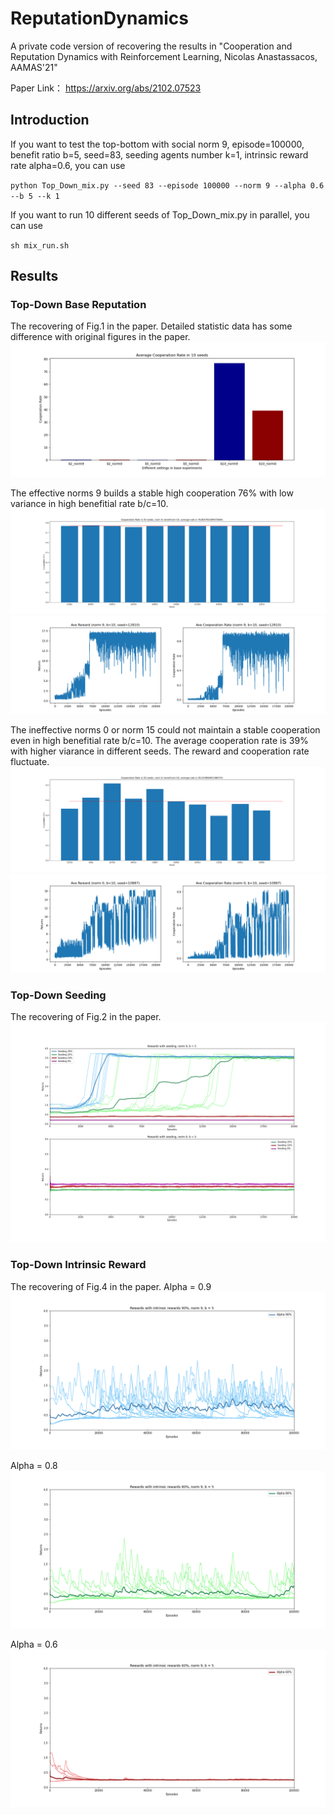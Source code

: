 # ReputationDynamics
A private code version of recovering the results in "Cooperation and Reputation Dynamics with Reinforcement Learning, Nicolas Anastassacos, AAMAS'21" 

Paper Link： https://arxiv.org/abs/2102.07523

## Introduction


If you want to test the top-bottom with social norm 9, episode=100000, benefit ratio b=5, seed=83, seeding agents number k=1, intrinsic reward rate alpha=0.6, you can use 

`python Top_Down_mix.py --seed 83 --episode 100000 --norm 9 --alpha 0.6 --b 5 --k 1`

If you want to run 10 different seeds of Top_Down_mix.py in parallel, you can use

`sh mix_run.sh`



## Results
### Top-Down Base Reputation
The recovering of Fig.1 in the paper. Detailed statistic data has some difference with original figures in the paper.
 <br/><img src='/results/base/Average_cooperation_rate_in_b_2_5_10.png'>


The effective norms 9 builds a stable high cooperation 76% with low variance in high benefitial rate b/c=10. 
 <br/><img src='/results/base/norm9_b10/norm9_b10_Rate_20seeds_epi20000.png'>
 <br/><img src='/results/base/norm9_b10/norm9_b10_seed12810_Results_epi20000.png'>



The ineffective norms 0 or norm 15 could not maintain a stable cooperation even in high benefitial rate b/c=10. The average cooperation rate is 39% with higher viarance in different seeds. The reward and cooperation rate fluctuate.
 <br/><img src='/results/base/norm0_b10/norm0_b10_Rate_20seeds_epi20000.png'>
 <br/><img src='/results/base/norm0_b10/norm0_b10_seed10887_Results_epi20000.png'>



### Top-Down Seeding
The recovering of Fig.2 in the paper. 
 <br/><img src='/results/seeding/seeding_agents_to_promote_cooperation.png'>
 

### Top-Down Intrinsic Reward
The recovering of Fig.4 in the paper. 
Alpha = 0.9
 <br/><img src='/results/intrinsic/alpha90_b5_norm9.png'>

Alpha = 0.8
 <br/><img src='/results/intrinsic/alpha80_b5_norm9.png'>

 Alpha = 0.6
 <br/><img src='/results/intrinsic/alpha60_b5_norm9.png'>
 
